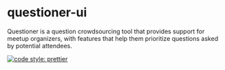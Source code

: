 # questioner-ui

Questioner is a question crowdsourcing tool that provides support for meetup organizers, with features that help them prioritize questions asked by potential attendees.

[![code style: prettier](https://img.shields.io/badge/code_style-prettier-ff69b4.svg?style=flat-square)](https://github.com/prettier/prettier)
